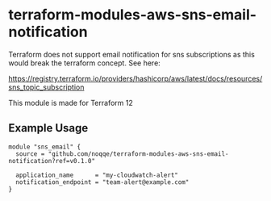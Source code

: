 # terraform-modules-aws-sns-email-notification

Terraform does not support email notification  for sns subscriptions as this
would break the terraform concept. See here:

https://registry.terraform.io/providers/hashicorp/aws/latest/docs/resources/sns_topic_subscription

This module is made for Terraform 12

## Example Usage

```
module "sns_email" {
  source = "github.com/noqqe/terraform-modules-aws-sns-email-notification?ref=v0.1.0"

  application_name      = "my-cloudwatch-alert"
  notification_endpoint = "team-alert@example.com"
}
```
